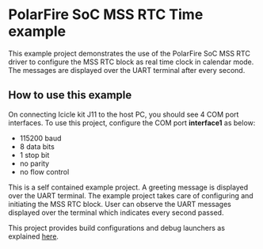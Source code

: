 # PolarFire SoC MSS RTC Time example
This example project demonstrates the use of the PolarFire SoC MSS RTC driver to
configure the MSS RTC block as real time clock in calendar mode. The
messages are displayed over the UART terminal after every second.

## How to use this example
On connecting Icicle kit J11 to the host PC, you should see 4 COM port interfaces.
To use this project, configure the COM port **interface1** as below:
 - 115200 baud
 - 8 data bits
 - 1 stop bit
 - no parity
 - no flow control

This is a self contained example project. A greeting message is displayed over
the UART terminal. The example project takes care of configuring and initiating
the MSS RTC block. User can observe the UART messages displayed over the terminal
which indicates every second passed.

This project provides build configurations and debug launchers as explained
[here](https://mi-v-ecosystem.github.io/redirects/repo-polarfire-soc-bare-metal-examples).

